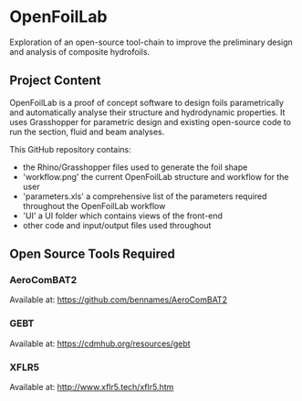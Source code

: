 # OpenFoilLab
Exploration of an open-source tool-chain to improve the preliminary design and analysis of composite hydrofoils. 

## Project Content

OpenFoilLab is a proof of concept software to design foils parametrically and automatically analyse their structure and hydrodynamic properties. 
It uses Grasshopper for parametric design and existing open-source code to run the section, fluid and beam analyses. 

This GitHub repository contains: 
- the Rhino/Grasshopper files used to generate the foil shape
- 'workflow.png' the current OpenFoilLab structure and workflow for the user
- 'parameters.xls' a comprehensive list of the parameters required throughout the OpenFoilLab workflow
- 'UI' a UI folder which contains views of the front-end
- other code and input/output files used throughout


## Open Source Tools Required 

### AeroComBAT2 
Available at: https://github.com/bennames/AeroComBAT2

### GEBT
Available at: https://cdmhub.org/resources/gebt

### XFLR5
Available at: http://www.xflr5.tech/xflr5.htm





